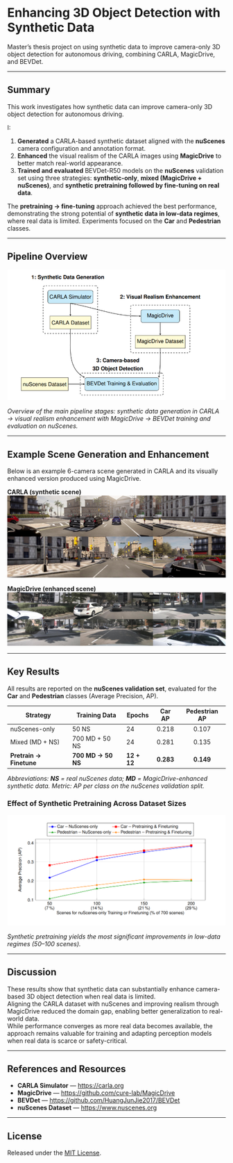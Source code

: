 # Enhancing 3D Object Detection with Synthetic Data

Master’s thesis project on using synthetic data to improve camera-only 3D object detection for autonomous driving, combining CARLA, MagicDrive, and BEVDet.

---

## Summary

This work investigates how synthetic data can improve camera-only 3D object detection for autonomous driving.

I:
1. **Generated** a CARLA-based synthetic dataset aligned with the **nuScenes** camera configuration and annotation format.  
2. **Enhanced** the visual realism of the CARLA images using **MagicDrive** to better match real-world appearance.  
3. **Trained and evaluated** BEVDet-R50 models on the **nuScenes** validation set using three strategies: **synthetic-only**, **mixed (MagicDrive + nuScenes)**, and **synthetic pretraining followed by fine-tuning on real data**.  

The **pretraining → fine-tuning** approach achieved the best performance, demonstrating the strong potential of **synthetic data in low-data regimes**, where real data is limited. Experiments focused on the **Car** and **Pedestrian** classes.

---

## Pipeline Overview

![Pipeline](docs/pipeline.png)

*Overview of the main pipeline stages: synthetic data generation in CARLA → visual realism enhancement with MagicDrive → BEVDet training and evaluation on nuScenes.*

---

## Example Scene Generation and Enhancement

Below is an example 6-camera scene generated in CARLA and its visually enhanced version produced using MagicDrive.

**CARLA (synthetic scene)**  
![CARLA 6-view Scene](docs/carla_6view.jpg)

**MagicDrive (enhanced scene)**  
![MagicDrive 6-view Scene](docs/magicdrive_6view.jpg)

---

## Key Results

All results are reported on the **nuScenes validation set**, evaluated for the **Car** and **Pedestrian** classes (Average Precision, AP).

| Strategy | Training Data | Epochs | Car AP | Pedestrian AP |
|-----------|----------------|--------|:-------:|:--------------:|
| nuScenes-only | 50 NS | 24 | 0.218 | 0.107 |
| Mixed (MD + NS) | 700 MD + 50 NS | 24 | 0.281 | 0.135 |
| **Pretrain → Finetune** | **700 MD → 50 NS** | **12 + 12** | **0.283** | **0.149** |

*Abbreviations: **NS** = real nuScenes data; **MD** = MagicDrive-enhanced synthetic data. Metric: AP per class on the nuScenes validation split.*

### Effect of Synthetic Pretraining Across Dataset Sizes

![AP vs Real Data Size](docs/ap_vs_realdata_plot.png)

*Synthetic pretraining yields the most significant improvements in low-data regimes (50–100 scenes).*

---

## Discussion

These results show that synthetic data can substantially enhance camera-based 3D object detection when real data is limited.  
Aligning the CARLA dataset with nuScenes and improving realism through MagicDrive reduced the domain gap, enabling better generalization to real-world data.  
While performance converges as more real data becomes available, the approach remains valuable for training and adapting perception models when real data is scarce or safety-critical.

---

## References and Resources

- **CARLA Simulator** — https://carla.org  
- **MagicDrive** — https://github.com/cure-lab/MagicDrive  
- **BEVDet** — https://github.com/HuangJunJie2017/BEVDet  
- **nuScenes Dataset** — https://www.nuscenes.org

---

## License

Released under the [MIT License](LICENSE).